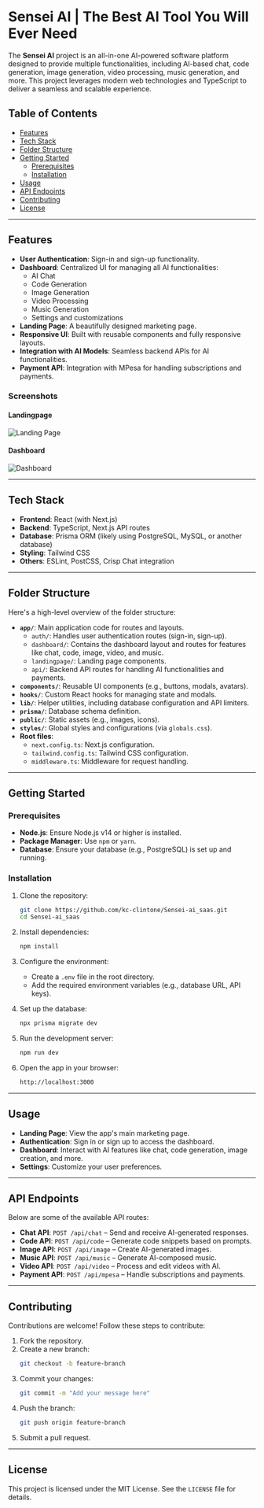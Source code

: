 # Sensei AI | The Best AI Tool You Will Ever Need

The **Sensei AI** project is an all-in-one AI-powered software platform designed to provide multiple functionalities, including AI-based chat, code generation, image generation, video processing, music generation, and more. This project leverages modern web technologies and TypeScript to deliver a seamless and scalable experience.



## Table of Contents
- [Features](#features)
- [Tech Stack](#tech-stack)
- [Folder Structure](#folder-structure)
- [Getting Started](#getting-started)
  - [Prerequisites](#prerequisites)
  - [Installation](#installation)
- [Usage](#usage)
- [API Endpoints](#api-endpoints)
- [Contributing](#contributing)
- [License](#license)

---

## Features
- **User Authentication**: Sign-in and sign-up functionality.
- **Dashboard**: Centralized UI for managing all AI functionalities:
  - AI Chat
  - Code Generation
  - Image Generation
  - Video Processing
  - Music Generation
  - Settings and customizations
- **Landing Page**: A beautifully designed marketing page.
- **Responsive UI**: Built with reusable components and fully responsive layouts.
- **Integration with AI Models**: Seamless backend APIs for AI functionalities.
- **Payment API**: Integration with MPesa for handling subscriptions and payments.


### Screenshots
#### Landingpage
![Landing Page](./sensei/assets/Screenshot_20250126-195942.jpg)

#### Dashboard
![Dashboard](./sensei/assets/Screenshot_20250127-125247.jpg)


---

## Tech Stack
- **Frontend**: React (with Next.js)
- **Backend**: TypeScript, Next.js API routes
- **Database**: Prisma ORM (likely using PostgreSQL, MySQL, or another database)
- **Styling**: Tailwind CSS
- **Others**: ESLint, PostCSS, Crisp Chat integration

---

## Folder Structure
Here's a high-level overview of the folder structure:

- **`app/`**: Main application code for routes and layouts.
  - `auth/`: Handles user authentication routes (sign-in, sign-up).
  - `dashboard/`: Contains the dashboard layout and routes for features like chat, code, image, video, and music.
  - `landingpage/`: Landing page components.
  - `api/`: Backend API routes for handling AI functionalities and payments.
- **`components/`**: Reusable UI components (e.g., buttons, modals, avatars).
- **`hooks/`**: Custom React hooks for managing state and modals.
- **`lib/`**: Helper utilities, including database configuration and API limiters.
- **`prisma/`**: Database schema definition.
- **`public/`**: Static assets (e.g., images, icons).
- **`styles/`**: Global styles and configurations (via `globals.css`).
- **Root files**:
  - `next.config.ts`: Next.js configuration.
  - `tailwind.config.ts`: Tailwind CSS configuration.
  - `middleware.ts`: Middleware for request handling.

---

## Getting Started

### Prerequisites
- **Node.js**: Ensure Node.js v14 or higher is installed.
- **Package Manager**: Use `npm` or `yarn`.
- **Database**: Ensure your database (e.g., PostgreSQL) is set up and running.

### Installation
1. Clone the repository:
   ```bash
   git clone https://github.com/kc-clintone/Sensei-ai_saas.git
   cd Sensei-ai_saas
   ```

2. Install dependencies:
   ```bash
   npm install
   ```

3. Configure the environment:
   - Create a `.env` file in the root directory.
   - Add the required environment variables (e.g., database URL, API keys).

4. Set up the database:
   ```bash
   npx prisma migrate dev
   ```

5. Run the development server:
   ```bash
   npm run dev
   ```

6. Open the app in your browser:
   ```bash
   http://localhost:3000
   ```

---

## Usage
- **Landing Page**: View the app's main marketing page.
- **Authentication**: Sign in or sign up to access the dashboard.
- **Dashboard**: Interact with AI features like chat, code generation, image creation, and more.
- **Settings**: Customize your user preferences.

---

## API Endpoints
Below are some of the available API routes:

- **Chat API**: `POST /api/chat` – Send and receive AI-generated responses.
- **Code API**: `POST /api/code` – Generate code snippets based on prompts.
- **Image API**: `POST /api/image` – Create AI-generated images.
- **Music API**: `POST /api/music` – Generate AI-composed music.
- **Video API**: `POST /api/video` – Process and edit videos with AI.
- **Payment API**: `POST /api/mpesa` – Handle subscriptions and payments.

---

## Contributing
Contributions are welcome! Follow these steps to contribute:
1. Fork the repository.
2. Create a new branch:
   ```bash
   git checkout -b feature-branch
   ```
3. Commit your changes:
   ```bash
   git commit -m "Add your message here"
   ```
4. Push the branch:
   ```bash
   git push origin feature-branch
   ```
5. Submit a pull request.

---

## License
This project is licensed under the MIT License. See the `LICENSE` file for details.
